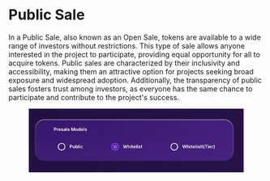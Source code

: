 # Public Sale

In a Public Sale, also known as an Open Sale, tokens are available to a wide range of investors without restrictions. This type of sale allows anyone interested in the project to participate, providing equal opportunity for all to acquire tokens. Public sales are characterized by their inclusivity and accessibility, making them an attractive option for projects seeking broad exposure and widespread adoption. Additionally, the transparency of public sales fosters trust among investors, as everyone has the same chance to participate and contribute to the project's success.

<figure><img src="../../../../.gitbook/assets/D4E0E394-DA9B-4B85-9355-60CB1F66F536_4_5005_c.jpeg" alt=""><figcaption></figcaption></figure>
